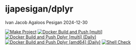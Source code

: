 ijapesigan/dplyr
================
Ivan Jacob Agaloos Pesigan
2024-12-30

<!-- README.md is generated from .setup/readme/README.Rmd. Please edit that file -->

<!-- badges: start -->

[![Make
Project](https://github.com/ijapesigan/docker-dplyr/actions/workflows/make.yml/badge.svg)](https://github.com/ijapesigan/docker-dplyr/actions/workflows/make.yml)
[![Docker Build and Push
\[multi\]](https://github.com/ijapesigan/docker-dplyr/actions/workflows/docker-build-push-multi.yml/badge.svg)](https://github.com/ijapesigan/docker-dplyr/actions/workflows/docker-build-push-multi.yml)
[![Docker Build and Push Dplyr \[multi\]
(Daily)](https://github.com/ijapesigan/docker-dplyr/actions/workflows/docker-build-push-daily-multi-dplyr.yml/badge.svg)](https://github.com/ijapesigan/docker-dplyr/actions/workflows/docker-build-push-daily-multi-dplyr.yml)
[![Docker Build and Push Dplyr \[amd64\]
(Daily)](https://github.com/ijapesigan/docker-dplyr/actions/workflows/docker-build-push-daily-amd64-dplyr.yml/badge.svg)](https://github.com/ijapesigan/docker-dplyr/actions/workflows/docker-build-push-daily-amd64-dplyr.yml)
[![Shell
Check](https://github.com/ijapesigan/docker-dplyr/actions/workflows/shellcheck.yml/badge.svg)](https://github.com/ijapesigan/docker-dplyr/actions/workflows/shellcheck.yml)
<!-- badges: end -->
